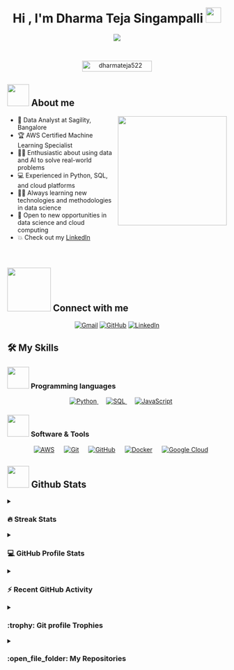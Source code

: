 <h1 align="center">Hi , I'm Dharma Teja Singampalli <img src="https://media.giphy.com/media/hvRJCLFzcasrR4ia7z/giphy.gif" width="35"></h1>
<p align="center">
  <a href="https://github.com/DenverCoder1/readme-typing-svg"><img src="https://readme-typing-svg.herokuapp.com?font=Time+New+Roman&color=%23C8BE25&size=25&center=true&vCenter=true&width=600&height=100&lines=Data+Science+%7C+Machine+Learning+Enthusiast; Python+Developer+%7C+Cloud+Computing+Specialist;Always+learning+new+things"></a>
</p>

<br>

<p align="center"> 
	<img src="https://komarev.com/ghpvc/?username=dharmateja522&label=Profile%20views&color=0047AB&style=plastic?" alt="dharmateja522" height=25px, width=160px/> 
</p>

## <picture><img src = "https://github.com/dharmateja522/dharmateja522/tree/a284ec43867b5e9826aa1e95ec076e907f952483/Images/about_me.gif" width = 50px></picture> About me

<picture> <img align="right" src="https://github.com/dharmateja522/dharmateja522/tree/a284ec43867b5e9826aa1e95ec076e907f952483/Images/Right_Side.gif" width = 250px></picture>

- :office: Data Analyst at Sagility, Bangalore
- :trophy: AWS Certified Machine Learning Specialist
- :technologist: Enthusiastic about using data and AI to solve real-world problems
- :computer: Experienced in Python, SQL, and cloud platforms
- :student: Always learning new technologies and methodologies in data science
- :thinking: Open to new opportunities in data science and cloud computing
- :boom: Check out my [LinkedIn](https://www.linkedin.com/in/dharma-teja-singampalli-a06916110)

<br>

## <picture> <img src="https://github.com/dharmateja522/dharmateja522/tree/a284ec43867b5e9826aa1e95ec076e907f952483/Images/Connect-with-me.gif" width="100px"> </picture> Connect with me
<p align="center">
	<a href="mailto:dharmateja522@gmail.com"><img img src="https://img.shields.io/badge/gmail-%23EA4335.svg?style=plastic&logo=gmail&logoColor=white" alt="Gmail"/></a>
	<a href="https://github.com/dharmateja522"><img src="https://img.shields.io/badge/github-%23181717.svg?style=plastic&logo=github&logoColor=white" alt="GitHub"/></a>
	<a href="https://www.linkedin.com/in/dharma-teja-singampalli-a06916110/"><img src="https://img.shields.io/badge/linkedin-%230A66C2.svg?style=plastic&logo=linkedin&logoColor=white" alt="LinkedIn"/></a>
</p>

## 🛠️ My Skills

### <picture> <img src = "https://github.com/dharmateja522/dharmateja522/tree/a284ec43867b5e9826aa1e95ec076e907f952483/Images/Programming_Languages.gif" width = 50px>  </picture> Programming languages

<p align="center"> 
  &emsp; 
  <a href="https://www.python.org/" target="_blank"> 
    <img alt="Python" src="https://img.shields.io/badge/Python-%2314354C.svg?style=plastic&logo=python&logoColor=white">
  </a> 
  &emsp;
  <a href="https://www.sql.com/" target="_blank"> 
    <img alt="SQL" src="https://img.shields.io/badge/SQL%20-%23007396.svg?style=plastic&logo=sql&logoColor=white">
  </a> 
  &emsp;
  <a href="https://developer.mozilla.org/en-US/docs/Web/JavaScript" target="_blank"> 
     <img alt="JavaScript" src="https://img.shields.io/badge/JavaScript%20-%23F7DF1E.svg?style=plastic&logo=javascript&logoColor=black">
   </a>
</p>

### <picture> <img src = "https://github.com/dharmateja522/dharmateja522/tree/a284ec43867b5e9826aa1e95ec076e907f952483/Images/Software_Tools.gif" width = 50px>  </picture> Software & Tools
 
<p align="center">
  &emsp;
    <a href="#"><img alt="AWS" src="https://img.shields.io/badge/AWS-%23FF9900.svg?style=plastic&logo=amazon-aws&logoColor=white"></a>
  &emsp;
    <a href="#"><img alt="Git" src="https://img.shields.io/badge/Git%20-%23F05033.svg?style=plastic&logo=git&logoColor=white"></a>
  &emsp;
    <a href="#"><img alt="GitHub" src="https://img.shields.io/badge/github-%23181717.svg?style=plastic&logo=github&logoColor=white"></a>
  &emsp;
    <a href="#"><img alt="Docker" src="https://img.shields.io/badge/Docker-%232496ED.svg?style=plastic&logo=docker&logoColor=white"></a>
  &emsp;
    <a href="#"><img alt="Google Cloud" src="https://img.shields.io/badge/Google%20Cloud-%234285F4.svg?style=plastic&logo=google-cloud&logoColor=white"></a>
</p>

## <picture> <img src = "https://github.com/dharmateja522/dharmateja522/tree/a284ec43867b5e9826aa1e95ec076e907f952483/Images/Statistics.gif" width = 50px>  </picture> Github Stats

<details><summary><h3> 🔥 Streak Stats</h3></summary>

----	

<p align="center"><img src="https://github-readme-streak-stats.herokuapp.com/?user=dharmateja522&theme=tokyonight_duo" alt="Dharma Teja's Streak Stats" /></p>

</details>
  
<details><summary><h3>💻 GitHub Profile Stats</h3></summary>

----
	
<p align="center">
    <a href="https://github.com/anuraghazra/github-readme-stats">
	    <img alt="Dharma Teja's Github Stats" src="https://github-readme-stats.vercel.app/api?username=dharmateja522&show_icons=true&count_private=true&locale=en&theme=tokyonight&layout=compact" height="230px"/></a>
	  <img src="https://github-readme-stats.vercel.app/api/top-langs?username=dharmateja522&langs_count=10&show_icons=true&locale=en&theme=tokyonight" alt="Dharma Teja's Top Languages" height="230px"/>
<br/>

  <b>Note:</b> Top languages is only a metric of the languages my public code consists of and doesn't reflect experience or skill level.
  </p>
</details>

<details><summary><h3>⚡ Recent GitHub Activity</h3></summary>

----
	
[![Dharma Teja's github activity graph](https://github-readme-activity-graph.cyclic.app/graph?username=dharmateja522&theme=github)](https://github.com/dharmateja522/github-readme-activity-graph)

</details>

<details><summary> <h3> :trophy: Git profile Trophies </h3></summary>

----
	
<p align="center"> <a href="https://github.com/ryo-ma/github-profile-trophy"><img src="https://github-profile-trophy.vercel.app/?username=dharmateja522&layout=compact&theme=tokyonight&column=4&margin-w=15&margin-h=15" alt="Dharma Teja" /></a> </p>

[![@dharmateja522's Holopin board](https://holopin.io/api/user/board?user=dharmateja522)](https://holopin.io/@dharmateja522)
	
</details>
	
<details><summary><h3> :open_file_folder: My Repositories </h3></summary>

----
	
<div>
  <p align="center">
	<a href="https://github.com/dharmateja522/DS-Portfolio">
      		<img src="https://github-readme-stats.vercel.app/api/pin/?username=dharmateja522&repo=DS-Portfolio&theme=tokyonight" alt="DS Portfolio" />
    	</a>
	<a href="https://github.com/dharmateja522/Pandas-Cookbook-Second-Edition">
      		<img src="https://github-readme-stats.vercel.app/api/pin/?username=dharmateja522&repo=Pandas-Cookbook-Second-Edition&theme=tokyonight" alt="Pandas Cookbook Second Edition" />
    	</a>
    	<a href="https://github.com/dharmateja522/Data-Visualization">
      		<img src="https://github-readme-stats.vercel.app/api/pin/?username=dharmateja522&repo=Data-Visualization&theme=tokyonight" alt="Data Visualization" />
    	</a>
    	<a href="https://github.com/dharmateja522/Sparkora">
      		<img src="https://github-readme-stats.vercel.app/api/pin/?username=dharmateja522&repo=Sparkora&theme=tokyonight" alt="Sparkora" />
    	</a>
    	<a href="https://github.com/dharmateja522/applied-ml">
      		<img src="https://github-readme-stats.vercel.app/api/pin/?username=dharmateja522&repo=applied-ml&theme=tokyonight" alt="Applied ML" />
    	</a>
  </p>
</div>
</details>


</br></br>
